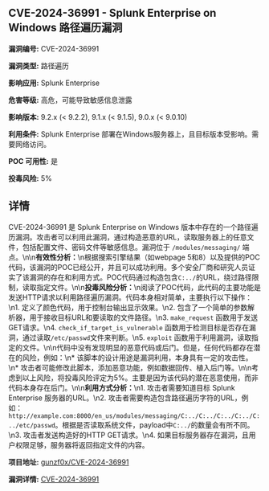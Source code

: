 ## CVE-2024-36991 - Splunk Enterprise on Windows 路径遍历漏洞

**漏洞编号:** CVE-2024-36991

**漏洞类型:** 路径遍历

**影响应用:** Splunk Enterprise

**危害等级:** 高危，可能导致敏感信息泄露

**影响版本:** 9.2.x (< 9.2.2), 9.1.x (< 9.1.5), 9.0.x (< 9.0.10)

**利用条件:** Splunk Enterprise 部署在Windows服务器上，且目标版本受影响。需要网络访问。

**POC 可用性:** 是

**投毒风险:** 5%

## 详情

CVE-2024-36991 是 Splunk Enterprise on Windows 版本中存在的一个路径遍历漏洞。攻击者可以利用此漏洞，通过构造恶意的URL，读取服务器上的任意文件，包括配置文件、密码文件等敏感信息。漏洞位于 `/modules/messaging/` 端点。\n\n**有效性分析：**\n根据搜索引擎结果（如webpage 5和8）以及提供的POC代码，该漏洞的POC已经公开，并且可以成功利用。多个安全厂商和研究人员证实了该漏洞的存在和利用方式。POC代码通过构造包含`C:../`的URL，绕过路径限制，读取指定文件。\n\n**投毒风险分析：**\n阅读了POC代码，此代码的主要功能是发送HTTP请求以利用路径遍历漏洞。代码本身相对简单，主要执行以下操作：\n1.  定义了颜色代码，用于控制台输出显示效果。\n2.  包含了一个简单的参数解析器，用于接收目标URL和要读取的文件路径。\n3.  `make_request` 函数用于发送GET请求。\n4.  `check_if_target_is_vulnerable` 函数用于检测目标是否存在漏洞，通过读取`/etc/passwd`文件来判断。\n5.  `exploit` 函数用于利用漏洞，读取指定的文件。\n\n代码中没有发现明显的恶意代码或后门。但是，任何代码都存在潜在的风险，例如：\n*   该脚本的设计用途是漏洞利用，本身具有一定的攻击性。\n*   攻击者可能修改此脚本，添加恶意功能，例如数据回传、植入后门等。\n\n考虑到以上风险，将投毒风险评定为5%。主要是因为该代码的潜在恶意使用，而非代码本身存在后门。\n\n**利用方式分析：**\n1.  攻击者需要知道目标 Splunk Enterprise 服务器的URL。\n2.  攻击者需要构造包含路径遍历字符的URL，例如：`http://example.com:8000/en_us/modules/messaging/C:../C:../C:../C:../C:../etc/passwd`。根据是否读取系统文件，payload中`C:../`的数量会有所不同。\n3.  攻击者发送构造好的HTTP GET请求。\n4.  如果目标服务器存在漏洞，且用户权限足够，服务器将返回指定文件的内容。

**项目地址:** [gunzf0x/CVE-2024-36991](https://github.com/gunzf0x/CVE-2024-36991)

**漏洞详情:** [CVE-2024-36991](https://nvd.nist.gov/vuln/detail/CVE-2024-36991)